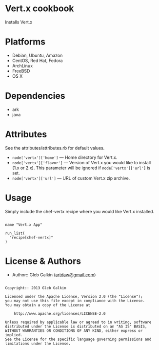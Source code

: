 # Vert.x cookbook

Installs Vert.x


# Platforms

* Debian, Ubuntu, Amazon
* CentOS, Red Hat, Fedora
* ArchLinux
* FreeBSD
* OS X


# Dependencies

* ark
* java


# Attributes

See the attributes/attributes.rb for default values. 

* `node['vertx']['home']` — Home directory for Vert.x.
* `node['vertx']['flavor']` — Version of Vert.x you would like to install (1.x or 2.x). This parameter will be ignored if `node['vertx']['url']` is set.
* `node['vertx']['url']` — URL of custom Vert.x zip archive.


# Usage

Simply include the chef-vertx recipe where you would like Vert.x installed.

```

name "Vert.x App"

run_list(
  "recipe[chef-vertx]"
)
```


# License & Authors

* Author:: Gleb Galkin (artdaw@gmail.com)

```

Copyright:: 2013 Gleb Galkin

Licensed under the Apache License, Version 2.0 (the "License");
you may not use this file except in compliance with the License.
You may obtain a copy of the License at

    http://www.apache.org/licenses/LICENSE-2.0

Unless required by applicable law or agreed to in writing, software
distributed under the License is distributed on an "AS IS" BASIS,
WITHOUT WARRANTIES OR CONDITIONS OF ANY KIND, either express or implied.
See the License for the specific language governing permissions and
limitations under the License.
```



